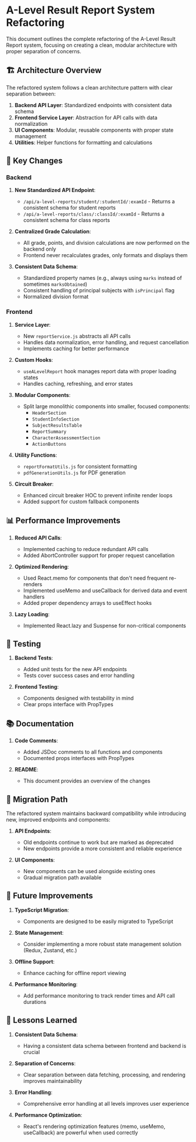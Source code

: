 # A-Level Result Report System Refactoring

This document outlines the complete refactoring of the A-Level Result Report system, focusing on creating a clean, modular architecture with proper separation of concerns.

## 🏗️ Architecture Overview

The refactored system follows a clean architecture pattern with clear separation between:

1. **Backend API Layer**: Standardized endpoints with consistent data schema
2. **Frontend Service Layer**: Abstraction for API calls with data normalization
3. **UI Components**: Modular, reusable components with proper state management
4. **Utilities**: Helper functions for formatting and calculations

## 🔄 Key Changes

### Backend

1. **New Standardized API Endpoint**:
   - `/api/a-level-reports/student/:studentId/:examId` - Returns a consistent schema for student reports
   - `/api/a-level-reports/class/:classId/:examId` - Returns a consistent schema for class reports

2. **Centralized Grade Calculation**:
   - All grade, points, and division calculations are now performed on the backend only
   - Frontend never recalculates grades, only formats and displays them

3. **Consistent Data Schema**:
   - Standardized property names (e.g., always using `marks` instead of sometimes `marksObtained`)
   - Consistent handling of principal subjects with `isPrincipal` flag
   - Normalized division format

### Frontend

1. **Service Layer**:
   - New `reportService.js` abstracts all API calls
   - Handles data normalization, error handling, and request cancellation
   - Implements caching for better performance

2. **Custom Hooks**:
   - `useALevelReport` hook manages report data with proper loading states
   - Handles caching, refreshing, and error states

3. **Modular Components**:
   - Split large monolithic components into smaller, focused components:
     - `HeaderSection`
     - `StudentInfoSection`
     - `SubjectResultsTable`
     - `ReportSummary`
     - `CharacterAssessmentSection`
     - `ActionButtons`

4. **Utility Functions**:
   - `reportFormatUtils.js` for consistent formatting
   - `pdfGenerationUtils.js` for PDF generation

5. **Circuit Breaker**:
   - Enhanced circuit breaker HOC to prevent infinite render loops
   - Added support for custom fallback components

## 📊 Performance Improvements

1. **Reduced API Calls**:
   - Implemented caching to reduce redundant API calls
   - Added AbortController support for proper request cancellation

2. **Optimized Rendering**:
   - Used React.memo for components that don't need frequent re-renders
   - Implemented useMemo and useCallback for derived data and event handlers
   - Added proper dependency arrays to useEffect hooks

3. **Lazy Loading**:
   - Implemented React.lazy and Suspense for non-critical components

## 🧪 Testing

1. **Backend Tests**:
   - Added unit tests for the new API endpoints
   - Tests cover success cases and error handling

2. **Frontend Testing**:
   - Components designed with testability in mind
   - Clear props interface with PropTypes

## 📚 Documentation

1. **Code Comments**:
   - Added JSDoc comments to all functions and components
   - Documented props interfaces with PropTypes

2. **README**:
   - This document provides an overview of the changes

## 🔄 Migration Path

The refactored system maintains backward compatibility while introducing new, improved endpoints and components:

1. **API Endpoints**:
   - Old endpoints continue to work but are marked as deprecated
   - New endpoints provide a more consistent and reliable experience

2. **UI Components**:
   - New components can be used alongside existing ones
   - Gradual migration path available

## 🚀 Future Improvements

1. **TypeScript Migration**:
   - Components are designed to be easily migrated to TypeScript

2. **State Management**:
   - Consider implementing a more robust state management solution (Redux, Zustand, etc.)

3. **Offline Support**:
   - Enhance caching for offline report viewing

4. **Performance Monitoring**:
   - Add performance monitoring to track render times and API call durations

## 🧠 Lessons Learned

1. **Consistent Data Schema**:
   - Having a consistent data schema between frontend and backend is crucial

2. **Separation of Concerns**:
   - Clear separation between data fetching, processing, and rendering improves maintainability

3. **Error Handling**:
   - Comprehensive error handling at all levels improves user experience

4. **Performance Optimization**:
   - React's rendering optimization features (memo, useMemo, useCallback) are powerful when used correctly
